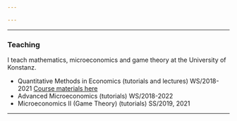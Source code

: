 ```yaml
---

---
```


***

### Teaching

I teach mathematics, microeconomics and game theory at the University of Konstanz. 

 - Quantitative Methods in Economics (tutorials and lectures) WS/2018-2021 [Course materials here](https://cloud.uni-konstanz.de/index.php/s/W3i6W8CTwHcjyaa)
 - Advanced Microeconomics (tutorials) WS/2018-2022
 - Microeconomics II (Game Theory) (tutorials) SS/2019, 2021


***
